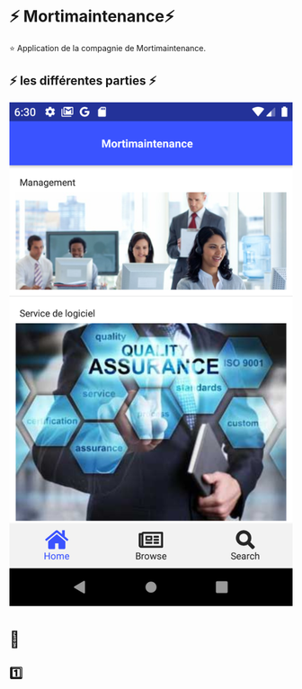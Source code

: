 
# :zap: Mortimaintenance:zap:

:star: Application de la compagnie de Mortimaintenance.  


## :zap: les différentes parties :zap:

![image](images/image1.png)

#  :pushpin: 


## :one:      

